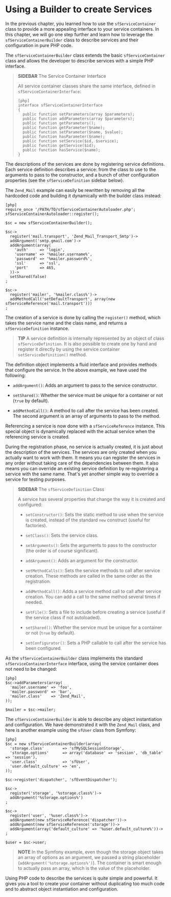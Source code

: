 Using a Builder to create Services
==================================

In the previous chapter, you learned how to use the `sfServiceContainer` class
to provide a more appealing interface to your service containers. In this
chapter, we will go one step further and learn how to leverage the
`sfServiceContainerBuilder` class to describe services and their configuration
in pure PHP code.

The `sfServiceContainerBuilder` class extends the basic `sfServiceContainer`
class and allows the developer to describe services with a simple PHP
interface.

>**SIDEBAR**
>The Service Container Interface
>
>All service container classes share the same interface, defined in
>`sfServiceContainerInterface`:
>
>     [php]
>     interface sfServiceContainerInterface
>     {
>       public function setParameters(array $parameters);
>       public function addParameters(array $parameters);
>       public function getParameters();
>       public function getParameter($name);
>       public function setParameter($name, $value);
>       public function hasParameter($name);
>       public function setService($id, $service);
>       public function getService($id);
>       public function hasService($name);
>     }

The descriptions of the services are done by registering service definitions.
Each service definition describes a service: from the class to use to the
arguments to pass to the constructor, and a bunch of other configuration
properties (see the `sfServiceDefinition` sidebar below).

The `Zend_Mail` example can easily be rewritten by removing all the hardcoded
code and building it dynamically with the builder class instead:

    [php]
    require_once '/PATH/TO/sfServiceContainerAutoloader.php';
    sfServiceContainerAutoloader::register();

    $sc = new sfServiceContainerBuilder();

    $sc->
      register('mail.transport', 'Zend_Mail_Transport_Smtp')->
      addArgument('smtp.gmail.com')->
      addArgument(array(
        'auth'     => 'login',
        'username' => '%mailer.username%',
        'password' => '%mailer.password%',
        'ssl'      => 'ssl',
        'port'     => 465,
      ))->
      setShared(false)
    ;

    $sc->
      register('mailer', '%mailer.class%')->
      addMethodCall('setDefaultTransport', array(new sfServiceReference('mail.transport')))
    ;

The creation of a service is done by calling the `register()` method, which
takes the service name and the class name, and returns a `sfServiceDefinition`
instance.

>**TIP**
>A service definition is internally represented by an object of
>class `sfServiceDefinition`. It is also possible to create one by
>hand and register it directly by using the service container
>`setServiceDefinition()` method.

The definition object implements a fluid interface and provides
methods that configure the service. In the above example, we have used the
following:

  * `addArgument()`: Adds an argument to pass to the service constructor.

  * `setShared()`: Whether the service must be unique for a container or not
    (`true` by default).

  * `addMethodCall()`: A method to call after the service has been created.
    The second argument is an array of arguments to pass to the method.

Referencing a service is now done with a `sfServiceReference` instance. This
special object is dynamically replaced with the actual service when the
referencing service is created.

During the registration phase, no service is actually created, it is just
about the description of the services. The services are only created when you
actually want to work with them. It means you can register the services in any
order without taking care of the dependencies between them. It also means you
can override an existing service definition by re-registering a service with
the same name. That's yet another simple way to override a service for testing
purposes.

>**SIDEBAR**
>The `sfServiceDefinition` Class
>
>A service has several properties that change the way it is created and
>configured:
>
> * `setConstructor()`: Sets the static method to use when the service
> is created, instead of the standard `new` construct (useful for
> factories).
>
> * `setClass()`: Sets the service class.
>
> * `setArguments()`: Sets the arguments to pass to the constructor (the
> order is of course significant).
>
> * `addArgument()`: Adds an argument for the constructor.
>
> * `setMethodCalls()`: Sets the service methods to call after
> service creation. These methods are called in the same order as the
> registration.
>
> * `addMethodCall()`: Adds a service method call to call after service
> creation. You can add a call to the same method several times if
> needed.
>
> * `setFile()`: Sets a file to include before creating a service
> (useful if the service class if not autoloaded).
>
> * `setShared()`: Whether the service must be unique for a container or
> not (`true` by default).
>
> * `setConfigurator()`: Sets a PHP callable to call after the service
> has been configured.

As the `sfServiceContainerBuilder` class implements the standard
`sfServiceContainerInterface` interface, using the service container does not
need to be changed:

    [php]
    $sc->addParameters(array(
      'mailer.username' => 'foo',
      'mailer.password' => 'bar',
      'mailer.class'    => 'Zend_Mail',
    ));

    $mailer = $sc->mailer;

The `sfServiceContainerBuilder` is able to describe any object instantiation
and configuration. We have demonstrated it with the `Zend_Mail` class, and
here is another example using the `sfUser` class from Symfony:

    [php]
    $sc = new sfServiceContainerBuilder(array(
      'storage.class'        => 'sfMySQLSessionStorage',
      'storage.options'      => array('database' => 'session', 'db_table' => 'session'),
      'user.class'           => 'sfUser',
      'user.default_culture' => 'en',
    ));

    $sc->register('dispatcher', 'sfEventDispatcher');

    $sc->
      register('storage', '%storage.class%')->
      addArgument('%storage.options%')
    ;

    $sc->
      register('user', '%user.class%')->
      addArgument(new sfServiceReference('dispatcher'))->
      addArgument(new sfServiceReference('storage'))->
      addArgument(array('default_culture' => '%user.default_culture%'))->
    ;

    $user = $sc->user;

>**NOTE**
>In the Symfony example, even though the storage object takes an
>array of options as an argument, we passed a string placeholder
>(`addArgument('%storage.options%')`). The container is smart enough
>to actually pass an array, which is the value of the placeholder.

Using PHP code to describe the services is quite simple and powerful. It gives
you a tool to create your container without duplicating too much code and to
abstract object instantiation and configuration.
